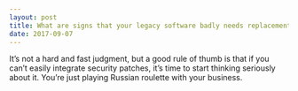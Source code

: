 ```yaml
---
layout: post
title: What are signs that your legacy software badly needs replacement &#47; upgrade?
date: 2017-09-07
---
```


<p>It’s not a hard and fast judgment, but a good rule of thumb is that if you can’t easily integrate security patches, it’s time to start thinking seriously about it. You’re just playing Russian roulette with your business.</p>
